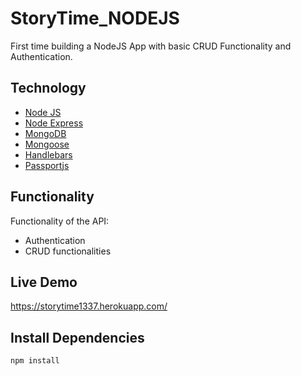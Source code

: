 # StoryTime_NODEJS

First time building a NodeJS App with basic CRUD Functionality and Authentication.
## Technology

 - [Node JS](https://nodejs.org/)
 - [Node Express](https://expressjs.com/)
 - [MongoDB](https://mongodb.com/)
 - [Mongoose](https://mongoosejs.com/)
 - [Handlebars](https://handlebarsjs.com/)
 - [Passportjs](https://passportjs.org/)

## Functionality

Functionality of the API: 
- Authentication 
- CRUD functionalities

## Live Demo
https://storytime1337.herokuapp.com/

## Install Dependencies
```
npm install
```

